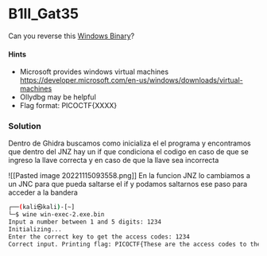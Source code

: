 # B1ll_Gat35
Can you reverse this [Windows Binary](https://jupiter.challenges.picoctf.org/static/0ef5d0d6d552cd5e0bd60c2adbddaa94/win-exec-1.exe)?

#### Hints
- Microsoft provides windows virtual machines https://developer.microsoft.com/en-us/windows/downloads/virtual-machines
- Ollydbg may be helpful
- Flag format: PICOCTF{XXXX}

### Solution
Dentro de Ghidra buscamos como inicializa el el programa y encontramos que dentro del JNZ hay un if que condiciona el codigo en caso de que se ingreso la llave correcta  y en caso de que la llave sea incorrecta

![[Pasted image 20221115093558.png]]
En la funcion JNZ lo cambiamos a un JNC para que pueda saltarse el if y podamos saltarnos ese paso para acceder a la bandera

```bash
┌──(kali㉿kali)-[~]
└─$ wine win-exec-2.exe.bin                                                                           
Input a number between 1 and 5 digits: 1234
Initializing...
Enter the correct key to get the access codes: 1234
Correct input. Printing flag: PICOCTF{These are the access codes to the vault: 1063340}
```
